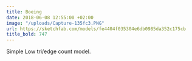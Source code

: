 ```yaml
---
title: Boeing
date: 2018-06-08 12:55:00 +02:00
image: "/uploads/Capture-135fc3.PNG"
url: https://sketchfab.com/models/fe4404f035304e6db0985da352c175cb
title_bold: 747
---
```


Simple Low tri/edge count model.